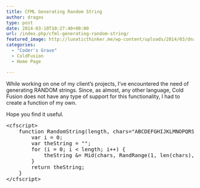 ```yaml
---
title: CFML Generating Random String
author: dragos
type: post
date: 2014-03-10T10:27:40+00:00
url: /index.php/cfml-generating-random-string/
featured_image: http://lunaticthinker.me/wp-content/uploads/2014/03/dna-structure-cfml.png
categories:
  - "Coder's Grave"
  - ColdFusion
  - Home Page

---
```

While working on one of my client&#8217;s projects, I&#8217;ve encountered the need of generating RANDOM strings. Since, as almost, any other language, Cold Fusion does not have any type of support for this functionality, I had to create a function of my own.

Hope you find it useful.<!--more-->

<pre class="prettyprint">&#60;cfscript&#62;
    function RandomString(length, chars="ABCDEFGHIJKLMNOPQRST0123456789-") {
        var i = 0;
        var theString = "";
        for (i = 0; i &lt; length; i++) {
            theString &#038;= Mid(chars, RandRange(1, len(chars), "SHA1PRNG"), 1);
        }
        return theString;
    }
&#60;/cfscript&#62;</pre>